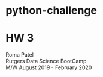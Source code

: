# python-challenge
# HW 3

Roma Patel\
Rutgers Data Science BootCamp\
M/W August 2019 - February 2020
